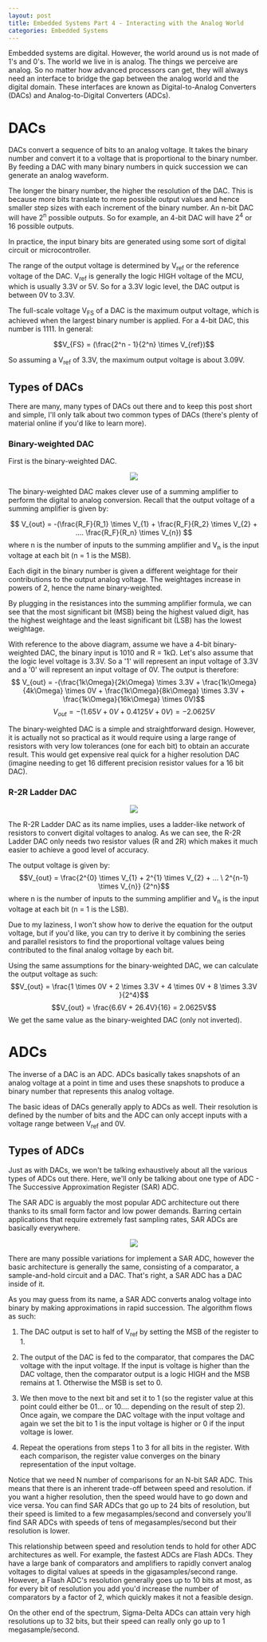```yaml
---
layout: post
title: Embedded Systems Part 4 - Interacting with the Analog World
categories: Embedded Systems
---
```


Embedded systems are digital. However, the world around us is not made of 1's and 0's. The world we live in is analog. The things we perceive are analog. So no matter how advanced processors can get, they will always need an interface to bridge the gap between the analog world and the digital domain. These interfaces are known as Digital-to-Analog Converters (DACs) and Analog-to-Digital Converters (ADCs). 

# DACs
DACs convert a sequence of bits to an analog voltage. It takes the binary number and convert it to a voltage that is proportional to the binary number. By feeding a DAC with many binary numbers in quick succession we can generate an analog waveform.

The longer the binary number, the higher the resolution of the DAC. This is because more bits translate to more possible output values and hence smaller step sizes with each increment of the binary number. An n-bit DAC will have 2<sup>n</sup> possible outputs. So for example, an 4-bit DAC will have 2<sup>4</sup> or 16 possible outputs. 

In practice, the input binary bits are generated using some sort of digital circuit or microcontroller. 

The range of the output voltage is determined by V<sub>ref</sub> or the reference voltage of the DAC. V<sub>ref</sub> is generally the logic HIGH voltage of the MCU, which is usually 3.3V or 5V. So for a 3.3V logic level, the DAC output is between 0V to 3.3V. 

The full-scale voltage V<sub>FS</sub> of a DAC is the maximum output voltage, which is achieved when the largest binary number is applied. For a 4-bit DAC, this number is 1111. In general:

$$V_{FS} = (\frac{2^n - 1}{2^n} \times V_{ref})$$

So assuming a V<sub>ref</sub> of 3.3V, the maximum output voltage is about 3.09V. 

## Types of DACs
There are many, many types of DACs out there and to keep this post short and simple, I'll only talk about two common types of DACs (there's plenty of material online if you'd like to learn more). 

### Binary-weighted DAC
First is the binary-weighted DAC. 

<p align="center">
  <img src="/assets/binary_weighted_dac.png">
</p>

The binary-weighted DAC makes clever use of a summing amplifier to perform the digital to analog conversion. Recall that the output voltage of a summing amplifier is given by: 

$$ V_{out} = -(\frac{R_F}{R_1} \times V_{1} + \frac{R_F}{R_2} \times V_{2} + .... \frac{R_F}{R_n} \times V_{n}) $$
where n is the number of inputs to the summing amplifier and V<sub>n</sub> is the input voltage at each bit (n = 1 is the MSB).

Each digit in the binary number is given a different weightage for their contributions to the output analog voltage. The weightages increase in powers of 2, hence the name binary-weighted. 

By plugging in the resistances into the summing amplifier formula, we can see that the most significant bit (MSB) being the highest valued digit, has the highest weightage and the least significant bit (LSB) has the lowest weightage. 

With reference to the above diagram, assume we have a 4-bit binary-weighted DAC, the binary input is 1010 and R = 1kΩ. Let's also assume that the logic level voltage is 3.3V. So a '1' will represent an input voltage of 3.3V and a '0' will represent an input voltage of 0V. The output is therefore:
$$ V_{out} = -(\frac{1k\Omega}{2k\Omega} \times 3.3V + \frac{1k\Omega}{4k\Omega} \times 0V + \frac{1k\Omega}{8k\Omega} \times 3.3V + \frac{1k\Omega}{16k\Omega} \times 0V)$$
$$V_{out} = - (1.65V + 0V + 0.4125V + 0V) = -2.0625V $$

The binary-weighted DAC is a simple and straightforward design. However, it is actually not so practical as it would require using a large range of resistors with very low tolerances (one for each bit) to obtain an accurate result. This would get expensive real quick for a higher resolution DAC (imagine needing to get 16 different precision resistor values for a 16 bit DAC). 

### R-2R Ladder DAC
<p align="center">
  <img src="/assets/r2r.png">
</p>

The R-2R Ladder DAC as its name implies, uses a ladder-like network of resistors to convert digital voltages to analog. As we can see, the R-2R Ladder DAC only needs two resistor values (R and 2R) which makes it much easier to achieve a good level of accuracy. 

The output voltage is given by:
$$V_{out} = \frac{2^{0} \times V_{1} + 2^{1} \times V_{2} + ... \ 2^{n-1} \times V_{n}} {2^n}$$
where n is the number of inputs to the summing amplifier and V<sub>n</sub> is the input voltage at each bit (n = 1 is the LSB).

Due to my laziness, I won't show how to derive the equation for the output voltage, but if you'd like, you can try to derive it by combining the series and parallel resistors to find the proportional voltage values being contributed to the final analog voltage by each bit. 

Using the same assumptions for the binary-weighted DAC, we can calculate the output voltage as such:
$$V_{out} = \frac{1 \times 0V + 2 \times 3.3V + 4 \times 0V + 8 \times 3.3V }{2^4}$$
$$V_{out} = \frac{6.6V + 26.4V}{16} = 2.0625V$$
We get the same value as the binary-weighted DAC (only not inverted). 

# ADCs
The inverse of a DAC is an ADC. ADCs basically takes snapshots of an analog voltage at a point in time and uses these snapshots to produce a binary number that represents this analog voltage. 

The basic ideas of DACs generally apply to ADCs as well. Their resolution is defined by the number of bits and the ADC can only accept inputs with a voltage range between V<sub>ref</sub> and 0V. 



## Types of ADCs
Just as with DACs, we won't be talking exhaustively about all the various types of ADCs out there. Here, we'll only be talking about one type of ADC - The Successive Approximation Register (SAR) ADC. 

The SAR ADC is arguably the most popular ADC architecture out there thanks to its small form factor and low power demands. Barring certain applications that require extremely fast sampling rates, SAR ADCs are basically everywhere. 

<p align="center">
  <img src="/assets/sar_adc.png">
</p>

There are many possible variations for implement a SAR ADC, however the basic architecture is generally the same, consisting of a comparator, a sample-and-hold circuit and a DAC. That's right, a SAR ADC has a DAC inside of it. 

As you may guess from its name, a SAR ADC converts analog voltage into binary by making approximations in rapid succession. The algorithm flows as such: 

1. The DAC output is set to half of V<sub>ref</sub> by setting the MSB of the register to 1.

2. The output of the DAC is fed to the comparator, that compares the DAC voltage with the input voltage. If the input is voltage is higher than the DAC voltage, then the comparator output is a logic HIGH and the MSB remains at 1. Otherwise the MSB is set to 0.

3. We then move to the next bit and set it to 1 (so the register value at this point could either be 01... or 10.... depending on the result of step 2). Once again, we compare the DAC voltage with the input voltage and again we set the bit to 1 is the input voltage is higher or 0 if the input voltage is lower. 

4. Repeat the operations from steps 1 to 3 for all bits in the register. With each comparison, the register value converges on the binary representation of the input voltage. 

Notice that we need N number of comparisons for an N-bit SAR ADC. This means that there is an inherent trade-off between speed and resolution. if you want a higher resolution, then the speed would have to go down and vice versa. You can find SAR ADCs that go up to 24 bits of resolution, but their speed is limited to a few megasamples/second and conversely you'll find SAR ADCs with speeds of tens of megasamples/second but their resolution is lower. 

This relationship between speed and resolution tends to hold for other ADC architectures as well. For example, the fastest ADCs are Flash ADCs. They have a large bank of comparators and amplifiers to rapidly convert analog voltages to digital values at speeds in the gigasamples/second range. However, a Flash ADC's resolution generally goes up to 10 bits at most, as for every bit of resolution you add you'd increase the number of comparators by a factor of 2, which quickly makes it not a feasible design. 

On the other end of the spectrum, Sigma-Delta ADCs can attain very high resolutions up to 32 bits, but their speed can really only go up to 1 megasample/second. 

